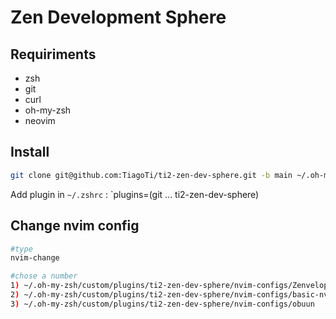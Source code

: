 # Zen Development Sphere

## Requiriments

- zsh
- git
- curl
- oh-my-zsh
- neovim

## Install

```sh
git clone git@github.com:TiagoTi/ti2-zen-dev-sphere.git -b main ~/.oh-my-zsh/custom/plugins/ti2-zen-dev-sphere
```
Add plugin in `~/.zshrc` : `plugins=(git ... ti2-zen-dev-sphere)


## Change nvim config

```sh
#type
nvim-change

#chose a number
1) ~/.oh-my-zsh/custom/plugins/ti2-zen-dev-sphere/nvim-configs/Zenvelop
2) ~/.oh-my-zsh/custom/plugins/ti2-zen-dev-sphere/nvim-configs/basic-nvim
3) ~/.oh-my-zsh/custom/plugins/ti2-zen-dev-sphere/nvim-configs/obuun
```

